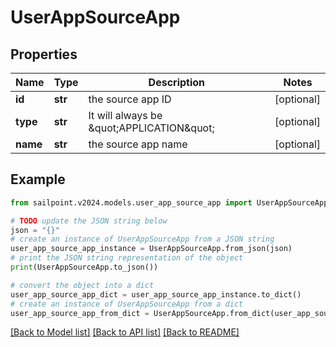 # UserAppSourceApp


## Properties

Name | Type | Description | Notes
------------ | ------------- | ------------- | -------------
**id** | **str** | the source app ID | [optional] 
**type** | **str** | It will always be \&quot;APPLICATION\&quot; | [optional] 
**name** | **str** | the source app name | [optional] 

## Example

```python
from sailpoint.v2024.models.user_app_source_app import UserAppSourceApp

# TODO update the JSON string below
json = "{}"
# create an instance of UserAppSourceApp from a JSON string
user_app_source_app_instance = UserAppSourceApp.from_json(json)
# print the JSON string representation of the object
print(UserAppSourceApp.to_json())

# convert the object into a dict
user_app_source_app_dict = user_app_source_app_instance.to_dict()
# create an instance of UserAppSourceApp from a dict
user_app_source_app_from_dict = UserAppSourceApp.from_dict(user_app_source_app_dict)
```
[[Back to Model list]](../README.md#documentation-for-models) [[Back to API list]](../README.md#documentation-for-api-endpoints) [[Back to README]](../README.md)


